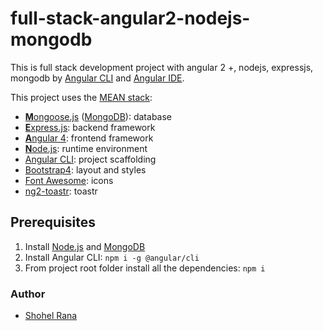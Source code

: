 # full-stack-angular2-nodejs-mongodb
This is full stack development project with angular 2 +, nodejs, expressjs, mongodb by [Angular CLI](https://github.com/angular/angular-cli) and [Angular IDE](https://www.genuitec.com/products/angular-ide/).

This project uses the [MEAN stack](https://en.wikipedia.org/wiki/MEAN_(software_bundle)):
* [**M**ongoose.js](http://www.mongoosejs.com) ([MongoDB](https://www.mongodb.com)): database
* [**E**xpress.js](http://expressjs.com): backend framework
* [**A**ngular 4](https://angular.io): frontend framework
* [**N**ode.js](https://nodejs.org): runtime environment
* [Angular CLI](https://cli.angular.io): project scaffolding
* [Bootstrap4](https://v4-alpha.getbootstrap.com/): layout and styles
* [Font Awesome](http://fontawesome.io): icons
* [ng2-toastr](https://github.com/PointInside/ng2-toastr): toastr

## Prerequisites
1. Install [Node.js](https://nodejs.org) and [MongoDB](https://www.mongodb.com)
2. Install Angular CLI: `npm i -g @angular/cli`
3. From project root folder install all the dependencies: `npm i`

### Author
* [Shohel Rana](https://github.com/mdshohelrana)